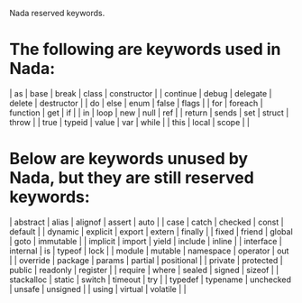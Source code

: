 Nada reserved keywords.

 # The following are keywords used in Nada:

| as          | base        | break       | class       | constructor |
| continue    | debug       | delegate    | delete      | destructor  |
| do          | else        | enum        | false       | flags       |
| for         | foreach     | function    | get         | if          |
| in          | loop        | new         | null        | ref         |
| return      | sends       | set         | struct      | throw       |
| true        | typeid      | value       | var         | while       |
| this        | local       | scope       |                           |

 # Below are keywords unused by Nada, but they are still reserved keywords:

| abstract    | alias       | alignof     | assert      | auto        |
| case        | catch       | checked     | const       | default     |
| dynamic     | explicit    | export      | extern      | finally     |
| fixed       | friend      | global      | goto        | immutable   |
| implicit    | import      | yield       | include     | inline      |
| interface   | internal    | is          | typeof      | lock        |
| module      | mutable     | namespace   | operator    | out         |
| override    | package     | params      | partial     | positional  |
| private     | protected   | public      | readonly    | register    |
| require     | where       | sealed      | signed      | sizeof      |
| stackalloc  | static      | switch      | timeout     | try         |
| typedef     | typename    | unchecked   | unsafe      | unsigned    |
| using       | virtual     | volatile    |                           |
 

 